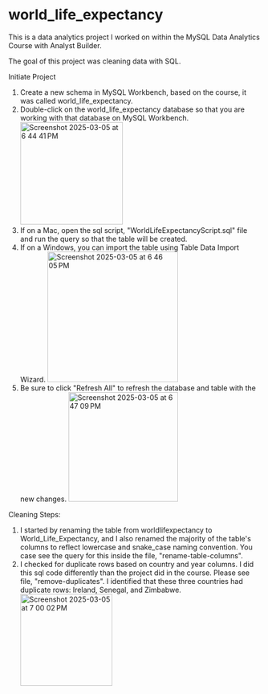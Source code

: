 # world_life_expectancy

This is a data analytics project I worked on within the MySQL Data Analytics Course with Analyst Builder.

The goal of this project was cleaning data with SQL.

Initiate Project
1. Create a new schema in MySQL Workbench, based on the course, it was called world_life_expectancy.
2. Double-click on the world_life_expectancy database so that you are working with that database on MySQL Workbench.
   <img width="204" alt="Screenshot 2025-03-05 at 6 44 41 PM" src="https://github.com/user-attachments/assets/8ed60cf6-ec85-421e-9d6f-cbb2dd91542c" />
3. If on a Mac, open the sql script, "WorldLifeExpectancyScript.sql" file and run the query so that the table will be created.
4. If on a Windows, you can import the table using Table Data Import Wizard.
   <img width="260" alt="Screenshot 2025-03-05 at 6 46 05 PM" src="https://github.com/user-attachments/assets/da9b2c36-82a2-4a71-84f1-ef6b71e3a792" />
5. Be sure to click "Refresh All" to refresh the database and table with the new changes.
   <img width="218" alt="Screenshot 2025-03-05 at 6 47 09 PM" src="https://github.com/user-attachments/assets/d2cda8a4-00fc-47e0-99c3-cb323bc34c52" />

Cleaning Steps:
1. I started by renaming the table from worldlifexpectancy to World_Life_Expectancy, and I also renamed the majority of the table's columns to reflect lowercase and snake_case naming convention. You case see the query for this inside the file, "rename-table-columns".
2. I checked for duplicate rows based on country and year columns. I did this sql code differently than the project did in the course. Please see file, "remove-duplicates". I identified that these three countries had duplicate rows: Ireland, Senegal, and Zimbabwe.
   <img width="183" alt="Screenshot 2025-03-05 at 7 00 02 PM" src="https://github.com/user-attachments/assets/7ad5b02a-0ab9-4100-8fe4-2fe98410a855" />

